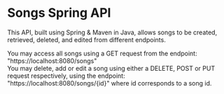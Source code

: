 
# Songs Spring API 

This API, built using Spring & Maven in Java, allows songs to be created, retrieved, deleted, and edited from different endpoints.

You may access all songs using a GET request from the endpoint: "https://localhost:8080/songs" <br>
You may delete, add or edit a song using either a DELETE, POST or PUT request respectively, using the endpoint: "https://localhost:8080/songs/{id}"
where id corresponds to a song id. 
